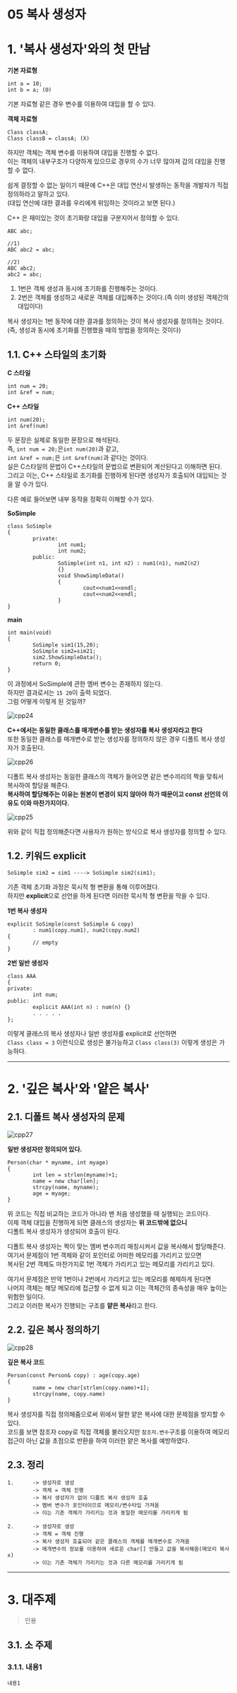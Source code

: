 05 복사 생성자
=======================
# 1. '복사 생성자'와의 첫 만남
**기본 자료형**
```
int a = 10;
int b = a; (O)
```
기본 자료형 같은 경우 변수를 이용하여 대입을 할 수 있다.      
        
**객체 자료형**
```
Class classA; 
Class classB = classA; (X)
```
하지만 객체는 객체 변수를 이용하여 대입을 진행할 수 없다.          
이는 객체의 내부구조가 다양하게 있으므로 경우의 수가 너무 많아져 갑의 대입을 진행할 수 없다.     
   
쉽게 결정할 수 없는 일이기 때문에 C++은  대입 연산시 발생하는 동작을 개발자가 직접 정의하라고 말하고 있다.  
(대입 연산에 대한 결과를 우리에게 위임하는 것이라고 보면 된다.)   

C++ 은 재미있는 것이 초기화랑 대입을 구분지어서 정의할 수 있다.
```
ABC abc;

//1)
ABC abc2 = abc;

//2)
ABC abc2;
abc2 = abc;
```    
1. 1번은 객체 생성과 동시에 초기화를 진행해주는 것이다.      
2. 2번은 객체를 생성하고 새로운 객체를 대입해주는 것이다.(즉 이미 생성된 객체간의 대입이다)    
     
복사 생성자는 1번 동작에 대한 결과를 정의하는 것이 복사 생성자를 정의하는 것이다.     
(즉, 생성과 동시에 초기화를 진행했을 때의 방법을 정의하는 것이다)     
    
## 1.1. C++ 스타일의 초기화  
**C 스타일**
```
int num = 20;
int &ref = num;
```
**C++ 스타일**
```
int num(20);
int &ref(num)
```
두 문장은 실제로 동일한 문장으로 해석된다.         
즉, ```int num = 20;```은```int num(20)```과 같고,      
```int &ref = num;```은 ```int &ref(num)```과 같다는 것이다.      
실은 C스타일의 문법이 C++스타일의 문법으로 변환되어 계산된다고 이해하면 된다.         
그리고 이는, C++ 스타일로 초기화를 진행하게 된다면 생성자가 호출되어 대입되는 것을 알 수가 있다.      
     
다른 예로 들어보면 내부 동작을 정확히 이해할 수가 있다.      
   
**SoSimple**
```
class SoSimple
{
        private:
                int num1;
                int num2;
        public:
                SoSimple(int n1, int n2) : num1(n1), num2(n2)
                {}
                void ShowSimpleData()
                {
                        cout<<num1<<endl;
                        cout<<num2<<endl;
                }
}
```
**main**
```
int main(void)
{
        SoSimple sim1(15,20);
        SoSimple sim2=sim21;
        sim2.ShowSimpleData();
        return 0;
}
``` 
이 과정에서 SoSimple에 관한 멤버 변수는 존재하지 않는다.           
하지만 결과로서는 ```15 20```이 출력 되었다.         
그럼 어떻게 이렇게 된 것일까?         
                        
![cpp24](https://user-images.githubusercontent.com/50267433/74527639-92b95000-4f69-11ea-9284-1bfd4695244e.PNG)  
                        
**C++에서는 동일한 클래스를 매개변수를 받는 생성자를 복사 생성자라고 한다**          
또한 동일한 클래스를 매개변수로 받는 생성자를 정의하지 않은 경우 디폴트 복사 생성자가 호출된다.             
   
![cpp26](https://user-images.githubusercontent.com/50267433/74527891-373b9200-4f6a-11ea-898c-5ccec404ee84.PNG)
    
디폴트 복사 생성자는 동일한 클래스의 객체가 들어오면 같은 변수끼리의 짝을 맞춰서 복사하여 할당을 해준다.             
**복사하여 할당해주는 이유는 원본이 변경이 되지 않아야 하가 때문이고 const 선언의 이유도 이와 마찬가지이다.**   
           
![cpp25](https://user-images.githubusercontent.com/50267433/74527694-b5e3ff80-4f69-11ea-89d2-3beb7c159a39.PNG)
      
위와 같이 직접 정의해준다면 사용자가 원하는 방식으로 복사 생성자를 정의할 수 있다.         
 
## 1.2. 키워드 explicit
```
SoSimple sim2 = sim1 ----> SoSimple sim2(sim1);
```   
기존 객체 초기화 과정은 묵시적 형 변환을 통해 이루어졌다.    
하지만 **explicit**으로 선언을 하게 된다면 이러한 묵시적 형 변환을 막을 수 있다.    
     
**1번 복사 생성자**   
```
explicit SoSimple(const SoSimple & copy)
        : num1(copy.num1), num2(copy.num2)
{
        // empty
}
```
**2번 일반 생성자**   
```
class AAA
{
private:
        int num;
public:
        explicit AAA(int n) : num(n) {}
        . . . . .
};
```
이렇게 클래스의 복사 생성자나 일반 생성자를 explicit로 선언하면    
```Class class = 3``` 이런식으로 생성은 불가능하고 ```Class class(3)``` 이렇게 생성은 가능하다.     

***
# 2. '깊은 복사'와 '얕은 복사'
## 2.1. 디폴트 복사 생성자의 문제      
![cpp27](https://user-images.githubusercontent.com/50267433/74532277-2262fc80-4f72-11ea-8573-13205fcd8656.PNG)   
            
**일반 생성자만 정의되어 있다.**   
```
Person(char * myname, int myage) 
{       
        int len = strlen(myname)+1;
        name = new char[len];
        strcpy(name, myname);
        age = myage;
}
```
위 코드는 직접 비교하는 코드가 아니라 맨 처음 생성했을 때 실행되는 코드이다.   
이제 객체 대입을 진행하게 되면 클래스의 생성자는 **위 코드밖에 없으니**  
디폴트 복사 생성자가 생성되어 호출이 된다.    

디폴트 복사 생성자는 짝이 맞는 멤버 변수끼리 매칭시켜서 값을 복사해서 할당해준다.     
여기서 문제점이 1번 객체와 같이 포인터로 어떠한 메모리를 가리키고 있으면    
복사된 2번 객체도 마찬가지로 1번 객체가 가리키고 있는 메모리를 가리키고 있다.     
      
여기서 문제점은 만약 1번이나 2번에서 가리키고 있는 메모리를 해제하게 된다면    
나머지 객체는 해당 메모리에 접근할 수 없게 되고 이는 객체간의 종속성을 매우 높이는 위험한 일이다.     
그리고 이러한 복사가 진행되는 구조를 **얕은 복사**라고 한다.       
   
## 2.2. 깊은 복사 정의하기   
   
![cpp28](https://user-images.githubusercontent.com/50267433/74532880-a7024a80-4f73-11ea-978a-f531e2bb9d72.PNG)
     
**깊은 복사 코드**   
```
Person(const Person& copy) : age(copy.age)
{
        name = new char[strlen(copy.name)+1];
        strcpy(name, copy.name)
}
```
복사 생성자를 직접 정의해줌으로써 위에서 말한 얕은 복사에 대한 문제점을 방지할 수 있다.    
코드를 보면 참조자 copy로 직접 객체를 불러오지만 ```참조자.변수```구조를 이용하여 
메모리 접근이 아닌 값을 초점으로 반환을 하여 이러한 얕은 복사를 예방하였다.
    
## 2.3. 정리 
```
1.      -> 생성자로 생성
        -> 객체 = 객체 진행
        -> 복사 생성자가 없어 디폴트 복사 생성자 호출
        -> 멤버 변수가 포인터이므로 메모리/변수타입 가져옴
        -> 이는 기존 객체가 가리키는 것과 동일한 메모리를 가리키게 됨
        
2.      -> 생성자로 생성
        -> 객체 = 객체 진행
        -> 복사 생성자 호출되어 같은 클래스의 객체를 매개변수로 가져옴
        -> 매개변수의 정보를 이용하여 새로운 char[] 만들고 값을 복사해옴(메모리 복사x)
        -> 이는 기존 객체가 가리키는 것과 다른 메모리를 가리키게 됨
```


***
# 3. 대주제
> 인용
## 3.1. 소 주제
### 3.1.1. 내용1
```
내용1
```
